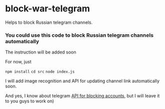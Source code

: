 # block-war-telegram

Helps to block Russian telegram channels.


### You could use this code to block Russian telegram channels automatically

The instruction will be added soon

For now, just

`npm install`
`cd src`
`node index.js`

I will add image recognition and API for updating channel link automatically soon.

And yes, I know about telegram [API for blocking accounts](https://core.telegram.org/method/account.reportPeer), but I will leave it to you guys to work on)
